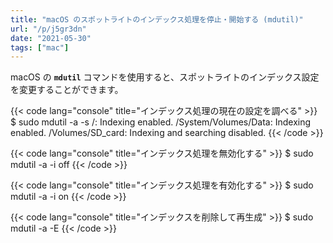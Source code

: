 ```yaml
---
title: "macOS のスポットライトのインデックス処理を停止・開始する (mdutil)"
url: "/p/j5gr3dn"
date: "2021-05-30"
tags: ["mac"]
---
```


macOS の **`mdutil`** コマンドを使用すると、スポットライトのインデックス設定を変更することができます。

{{< code lang="console" title="インデックス処理の現在の設定を調べる" >}}
$ sudo mdutil -a -s
/:
    Indexing enabled.
/System/Volumes/Data:
    Indexing enabled.
/Volumes/SD_card:
    Indexing and searching disabled.
{{< /code >}}

{{< code lang="console" title="インデックス処理を無効化する" >}}
$ sudo mdutil -a -i off
{{< /code >}}

{{< code lang="console" title="インデックス処理を有効化する" >}}
$ sudo mdutil -a -i on
{{< /code >}}

{{< code lang="console" title="インデックスを削除して再生成" >}}
$ sudo mdutil -a -E
{{< /code >}}

